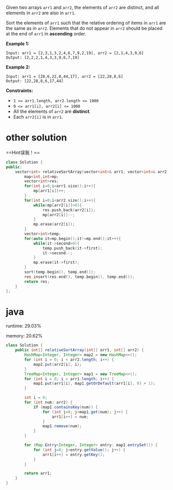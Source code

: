 Given two arrays `arr1` and `arr2`, the elements of `arr2` are distinct, and all elements in `arr2` are also in `arr1`.

Sort the elements of `arr1` such that the relative ordering of items in `arr1` are the same as in `arr2`. Elements that do not appear in `arr2` should be placed at the end of `arr1` in **ascending** order.

 

**Example 1:**

```
Input: arr1 = [2,3,1,3,2,4,6,7,9,2,19], arr2 = [2,1,4,3,9,6]
Output: [2,2,2,1,4,3,3,9,6,7,19]
```

**Example 2:**

```
Input: arr1 = [28,6,22,8,44,17], arr2 = [22,28,8,6]
Output: [22,28,8,6,17,44]
```

 

**Constraints:**

- `1 <= arr1.length, arr2.length <= 1000`
- `0 <= arr1[i], arr2[i] <= 1000`
- All the elements of `arr2` are **distinct**.
- Each `arr2[i]` is in `arr1`.

# other solution

==Hint误我！==

```C++
class Solution {
public:
    vector<int> relativeSortArray(vector<int>& arr1, vector<int>& arr2) {
        map<int,int>mp;
        vector<int>res;
        for(int i=0;i<arr1.size();i++){
            mp[arr1[i]]++;
        }
        for(int i=0;i<arr2.size();i++){
            while(mp[arr2[i]]>0){
                res.push_back(arr2[i]);
                mp[arr2[i]]--;
            }
            mp.erase(arr2[i]);
        }
        vector<int>temp;
        for(auto it=mp.begin();it!=mp.end();it++){
            while(it->second>0){
                temp.push_back(it->first);
                it->second--;
            }
            mp.erase(it->first);
        }
        sort(temp.begin(), temp.end());
        res.insert(res.end(), temp.begin(), temp.end());
        return res;
    }
};
```

# java

runtime: 29.03%

memory: 20.62%

```java
class Solution {
    public int[] relativeSortArray(int[] arr1, int[] arr2) {
        HashMap<Integer, Integer> map2 = new HashMap<>();
        for (int i = 0; i < arr2.length; i++) {
            map2.put(arr2[i], i);
        }
        TreeMap<Integer, Integer> map1 = new TreeMap<>();
        for (int i = 0; i < arr1.length; i++) {
            map1.put(arr1[i], map1.getOrDefault(arr1[i], 0) + 1);
        }

        int i = 0;
        for (int num: arr2) {
            if (map1.containsKey(num)) {
                for (int j=0; j<map1.get(num); j++) {
                    arr1[i++] = num;
                }
                map1.remove(num);
            }
        }

        for (Map.Entry<Integer, Integer> entry: map1.entrySet()) {
            for (int j=0; j<entry.getValue(); j++) {
                arr1[i++] = entry.getKey();
            }
        }

        return arr1;
    }
}
```

